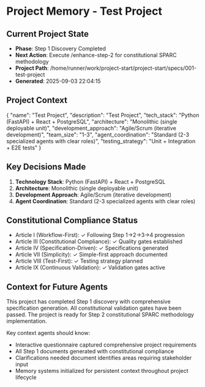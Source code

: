 # Project Memory - Test Project

## Current Project State
- **Phase**: Step 1 Discovery Completed
- **Next Action**: Execute /enhance-step-2 for constitutional SPARC methodology
- **Project Path**: /home/runner/work/project-start/project-start/specs/001-test-project
- **Generated**: 2025-09-03 22:04:15

## Project Context
{
  "name": "Test Project",
  "description": "Test Project",
  "tech_stack": "Python (FastAPI) + React + PostgreSQL",
  "architecture": "Monolithic (single deployable unit)",
  "development_approach": "Agile/Scrum (iterative development)",
  "team_size": "1-3",
  "agent_coordination": "Standard (2-3 specialized agents with clear roles)",
  "testing_strategy": "Unit + Integration + E2E tests"
}

## Key Decisions Made
1. **Technology Stack**: Python (FastAPI) + React + PostgreSQL
2. **Architecture**: Monolithic (single deployable unit)
3. **Development Approach**: Agile/Scrum (iterative development)
4. **Agent Coordination**: Standard (2-3 specialized agents with clear roles)

## Constitutional Compliance Status
- Article I (Workflow-First): ✓ Following Step 1→2→3→4 progression
- Article III (Constitutional Compliance): ✓ Quality gates established
- Article IV (Specification-Driven): ✓ Specifications generated
- Article VII (Simplicity): ✓ Simple-first approach documented
- Article VIII (Test-First): ✓ Testing strategy planned
- Article IX (Continuous Validation): ✓ Validation gates active

## Context for Future Agents
This project has completed Step 1 discovery with comprehensive specification generation.
All constitutional validation gates have been passed. The project is ready for Step 2
constitutional SPARC methodology implementation.

Key context agents should know:
- Interactive questionnaire captured comprehensive project requirements
- All Step 1 documents generated with constitutional compliance
- Clarifications needed document identifies areas requiring stakeholder input
- Memory systems initialized for persistent context throughout project lifecycle
